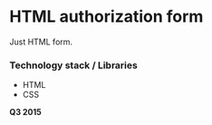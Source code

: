 # HTML authorization form

Just HTML form. 

### Technology stack / Libraries
  - HTML
  - CSS

**Q3 2015**
